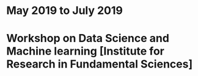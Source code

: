# May 2019 to July 2019
# Workshop on Data Science and Machine learning [Institute for Research in Fundamental Sciences]

